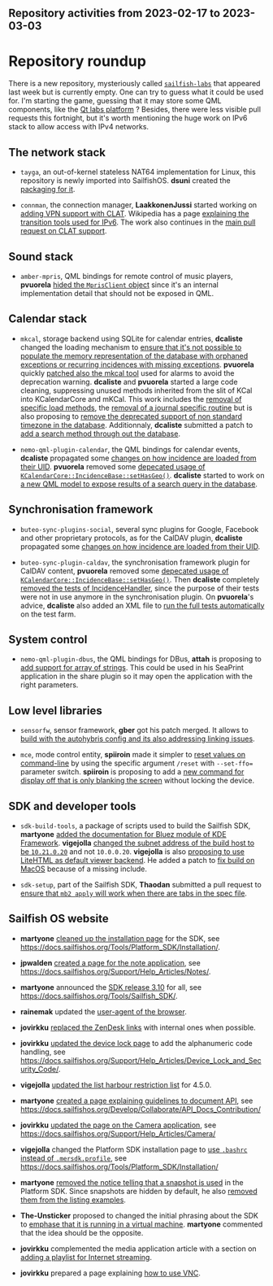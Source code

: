 Repository activities from 2023-02-17 to 2023-03-03
---------------------------------------------------

# Repository roundup

There is a new repository, mysteriously called [`sailfish-labs`](https://github.com/sailfishos/sailfish-labs) that appeared last week but is currently empty. One can try to guess what it could be used for. I'm starting the game, guessing that it may store some QML components, like the [Qt labs platform](https://doc.qt.io/qt-6/qtlabsplatform-index.html) ? Besides, there were less visible pull requests this fortnight, but it's worth mentioning the huge work on IPv6 stack to allow access with IPv4 networks.

## The network stack

* `tayga`, an out-of-kernel stateless NAT64 implementation for Linux, this repository is newly imported into SailfishOS. **dsuni** created the [packaging for it](https://github.com/sailfishos/tayga/pull/1).

* `connman`, the connection manager, **LaakkonenJussi** started working on [adding VPN support with CLAT](https://github.com/sailfishos/connman/pull/41). Wikipedia has a page [explaining the transition tools used for IPv6](https://en.wikipedia.org/wiki/IPv6_transition_mechanism). The work also continues in the [main pull request on CLAT support](https://github.com/sailfishos/connman/pull/39).

## Sound stack

* `amber-mpris`, QML bindings for remote control of music players, **pvuorela** [hided the `MprisClient` object](https://github.com/sailfishos/amber-mpris/pull/22) since it's an internal implementation detail that should not be exposed in QML.

## Calendar stack

* `mkcal`, storage backend using SQLite for calendar entries, **dcaliste** changed the loading mechanism to [ensure that it's not possible to populate the memory representation of the database with orphaned exceptions or recurring incidences with missing exceptions](https://github.com/sailfishos/mkcal/pull/47). **pvuorela** quickly [patched also the mkcal tool](https://github.com/sailfishos/mkcal/pull/48) used for alarms to avoid the deprecation warning. **dcaliste** and **pvuorela** started a large code cleaning, suppressing unused methods inherited from the slit of KCal into KCalendarCore and mKCal. This work includes the [removal of specific load methods](https://github.com/sailfishos/mkcal/pull/50), the [removal of a journal specific routine](https://github.com/sailfishos/mkcal/pull/51) but is also proposing to [remove the deprecated support of non standard timezone in the database](https://github.com/sailfishos/mkcal/pull/52). Additionnaly, **dcaliste** submitted a patch to [add a search method through out the database](https://github.com/sailfishos/mkcal/pull/49).

* `nemo-qml-plugin-calendar`, the QML bindings for calendar events, **dcaliste** propagated some [changes on how incidence are loaded from their UID](https://github.com/sailfishos/nemo-qml-plugin-calendar/pull/44). **pvuorela** removed some [depecated usage of `KCalendarCore::IncidenceBase::setHasGeo()`](https://github.com/sailfishos/nemo-qml-plugin-calendar/pull/46). **dcaliste** started to work on [a new QML model to expose results of a search query in the database](https://github.com/sailfishos/nemo-qml-plugin-calendar/pull/45).

## Synchronisation framework

* `buteo-sync-plugins-social`, several sync plugins for Google, Facebook and other proprietary protocols, as for the CalDAV plugin, **dcaliste** propagated some [changes on how incidence are loaded from their UID](https://github.com/sailfishos/buteo-sync-plugins-social/pull/8).

* `buteo-sync-plugin-caldav`, the synchronisation framework plugin for CalDAV content, **pvuorela** removed some [depecated usage of `KCalendarCore::IncidenceBase::setHasGeo()`](https://github.com/sailfishos/buteo-sync-plugin-calendar/pull/14). Then **dcaliste** completely [removed the tests of IncidenceHandler](https://github.com/sailfishos/buteo-sync-plugin-caldav/pull/15), since the purpose of their tests were not in use anymore in the synchronisation plugin. On **pvuorela**'s advice, **dcaliste** also added an XML file to [run the full tests automatically](https://github.com/sailfishos/buteo-sync-plugin-caldav/pull/16) on the test farm.

## System control

* `nemo-qml-plugin-dbus`, the QML bindings for DBus, **attah** is proposing to [add support for array of strings](https://github.com/sailfishos/nemo-qml-plugin-dbus/pull/13). This could be used in his SeaPrint application in the share plugin so it may open the application with the right parameters.

## Low level libraries

* `sensorfw`, sensor framework, **gber** got his patch merged. It allows to [build with the autohybris config and its also addressing linking issues](https://github.com/sailfishos/sensorfw/pull/5).

* `mce`, mode control entity, **spiiroin** made it simpler to [reset values on command-line](https://github.com/sailfishos/mce/pull/22) by using the specific argument `/reset` with `--set-ffo=` parameter switch. **spiiroin** is proposing to add a [new command for display off that is only blanking the screen](https://github.com/sailfishos/mce/pull/23) without locking the device.

## SDK and developer tools

* `sdk-build-tools`, a package of scripts used to build the Sailfish SDK, **martyone** [added the documentation for Bluez module of KDE Framework](https://github.com/sailfishos/sdk-build-tools/pull/125). **vigejolla** [changed the subnet address of the build host to be `10.21.0.20`](https://github.com/sailfishos/sdk-build-tools/pull/126) and not `10.0.0.20`. **vigejolla** is also [proposing to use LiteHTML as default viewer backend](https://github.com/sailfishos/sdk-build-tools/pull/127). He added a patch to [fix build on MacOS](https://github.com/sailfishos/sdk-build-tools/pull/128) because of a missing include.

* `sdk-setup`, part of the Sailfish SDK, **Thaodan** submitted a pull request to [ensure that `mb2 apply` will work when there are tabs in the spec file](https://github.com/sailfishos/sdk-setup/pull/356).

## Sailfish OS website

* **martyone** [cleaned up the installation page](https://github.com/sailfishos/docs.sailfishos.org/pull/270) for the SDK, see https://docs.sailfishos.org/Tools/Platform_SDK/Installation/.

* **jpwalden** [created a page for the note application](https://github.com/sailfishos/docs.sailfishos.org/pull/266), see https://docs.sailfishos.org/Support/Help_Articles/Notes/.

* **martyone** announced the [SDK release 3.10](https://github.com/sailfishos/docs.sailfishos.org/pull/271) for all, see https://docs.sailfishos.org/Tools/Sailfish_SDK/.

* **rainemak** updated the [user-agent of the browser](https://github.com/sailfishos/docs.sailfishos.org/pull/265).

* **jovirkku** [replaced the ZenDesk links](https://github.com/sailfishos/docs.sailfishos.org/pull/262) with internal ones when possible.

* **jovirkku** [updated the device lock page](https://github.com/sailfishos/docs.sailfishos.org/pull/264) to add the alphanumeric code handling, see https://docs.sailfishos.org/Support/Help_Articles/Device_Lock_and_Security_Code/.

* **vigejolla** [updated the list harbour restriction list](https://github.com/sailfishos/docs.sailfishos.org/pull/272) for 4.5.0.

* **martyone** [created a page explaining guidelines to document API](https://github.com/sailfishos/docs.sailfishos.org/pull/92), see https://docs.sailfishos.org/Develop/Collaborate/API_Docs_Contribution/

* **jovirkku** [updated the page on the Camera application](https://github.com/sailfishos/docs.sailfishos.org/pull/273), see https://docs.sailfishos.org/Support/Help_Articles/Camera/

* **vigejolla** changed the Platform SDK installation page to [use `.bashrc` instead of `.mersdk.profile`](https://github.com/sailfishos/docs.sailfishos.org/pull/43), see https://docs.sailfishos.org/Tools/Platform_SDK/Installation/

* **martyone** [removed the notice telling that a snapshot is used](https://github.com/sailfishos/docs.sailfishos.org/pull/130) in the Platform SDK. Since snapshots are hidden by default, he also [removed them from the listing examples](https://github.com/sailfishos/docs.sailfishos.org/pull/131).

* **The-Unsticker** proposed to changed the initial phrasing about the SDK to [emphase that it is running in a virtual machine](https://github.com/sailfishos/docs.sailfishos.org/pull/269). **martyone** commented that the idea should be the opposite.

* **jovirkku** complemented the media application article with a section on [adding a playlist for Internet streaming](https://github.com/sailfishos/docs.sailfishos.org/pull/275).

* **jovirkku** prepared a page explaining [how to use VNC](https://github.com/sailfishos/docs.sailfishos.org/pull/276).